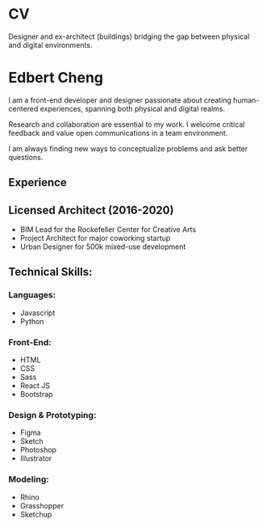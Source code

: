 # CV

Designer and ex-architect (buildings) bridging the gap between physical and digital environments.

# Edbert Cheng

I am a front-end developer and designer passionate about creating human-centered experiences, spanning both physical and digital realms. 

Research and collaboration are essential to my work. I welcome critical feedback and value open communications in a team environment.

I am always finding new ways to conceptualize problems and ask better questions.

## Experience

## Licensed Architect (2016-2020)
- BIM Lead for the Rockefeller Center for Creative Arts
- Project Architect for major coworking startup
- Urban Designer for 500k mixed-use development

## Technical Skills:

### Languages:
- Javascript
- Python

### Front-End:
- HTML
- CSS
- Sass
- React JS
- Bootstrap

### Design & Prototyping: 
- Figma
- Sketch
- Photoshop
- Illustrator

### Modeling:
- Rhino
- Grasshopper
- Sketchup

